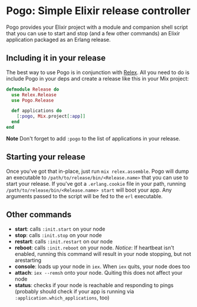 # Pogo: Simple Elixir release controller

Pogo provides your Elixir project with a module and companion shell script
that you can use to start and stop (and a few other commands) an Elixir
application packaged as an Erlang release.

## Including it in your release

The best way to use Pogo is in conjunction with [Relex][2]. All you need to do is include Pogo in
your deps and create a release like this in your Mix project:

```elixir
defmodule Release do
  use Relex.Release
  use Pogo.Release

  def applications do
  	[:pogo, Mix.project[:app]]
  end
end
```

**Note** Don't forget to add `:pogo` to the list of applications in your release.

## Starting your release

Once you've got that in-place, just run `mix relex.assemble`. Pogo will dump
an executable to `/path/to/release/bin/<Release.name>` that you can use to
start your release. If you've got a `.erlang.cookie` file in your path,
running `/path/to/release/bin/<Release.name> start` will boot your app.
Any arguments passed to the script will be fed to the `erl` executable.

## Other commands

- **start**: calls `:init.start` on your node
- **stop**: calls `:init.stop` on your node
- **restart**: calls `:init.restart` on our node
- **reboot**: calls `:init.reboot` on your node. *Notice*: If heartbeat isn't
  enabled, running this command will result in your node stopping,
  but not arestarting
- **console**: loads up your node in `iex`. When `iex` quits, your node does too
- **attach**: `iex --remsh` onto your node. Quiting this does not affect your node
- **status**: checks if your node is reachable and responding to pings (probably
  should check if your app is running via `:application.which_applications`, too)

[1]: https://github.com/interline/relex "Interline's fork of yrashk/relex"
[2]: https://github.com/yrashk/relex
